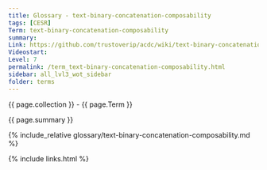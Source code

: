```yaml
---
title: Glossary - text-binary-concatenation-composability
tags: [CESR]
Term: text-binary-concatenation-composability
summary: 
Link: https://github.com/trustoverip/acdc/wiki/text-binary-concatenation-composability.md
Videostart: 
Level: 7
permalink: /term_text-binary-concatenation-composability.html
sidebar: all_lvl3_wot_sidebar
folder: terms
---
```


{{ page.collection }} - {{ page.Term }}

   {{ page.summary }}

{% include_relative glossary/text-binary-concatenation-composability.md %}

 {% include links.html %} 
